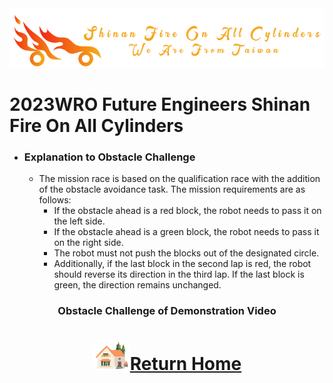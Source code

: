 <div align="center"><img src="../../other/img/logo.png" width="600" alt=" logo"></div>

2023WRO Future Engineers Shinan Fire On All Cylinders  
=====

 - ### Explanation to Obstacle Challenge

    - The mission race is based on the qualification race with the addition of the obstacle avoidance task. The mission requirements are as follows:  
        - If the obstacle ahead is a red block, the robot needs to pass it on the left side.  
        - If the obstacle ahead is a green block, the robot needs to pass it on the right side.  
        - The robot must not push the blocks out of the designated circle.  
        - Additionally, if the last block in the second lap is red, the robot should reverse its direction in the third lap. If the last block is green, the direction remains unchanged.


<div align="center">
  

### <div align="center">Obstacle Challenge of Demonstration Video

# <div align="center">![HOME](../../other/img/Home.png)[Return Home](../../)</div>  


